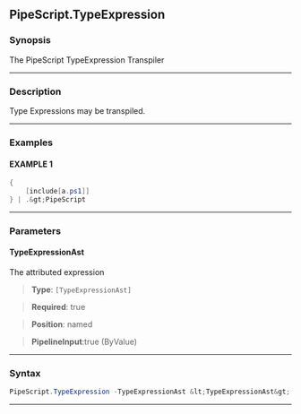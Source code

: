 
PipeScript.TypeExpression
-------------------------
### Synopsis
The PipeScript TypeExpression Transpiler

---
### Description

Type Expressions may be transpiled.

---
### Examples
#### EXAMPLE 1
```PowerShell
{
    [include[a.ps1]]
} | .&gt;PipeScript
```

---
### Parameters
#### **TypeExpressionAst**

The attributed expression



> **Type**: ```[TypeExpressionAst]```

> **Required**: true

> **Position**: named

> **PipelineInput**:true (ByValue)



---
### Syntax
```PowerShell
PipeScript.TypeExpression -TypeExpressionAst &lt;TypeExpressionAst&gt; [&lt;CommonParameters&gt;]
```
---




